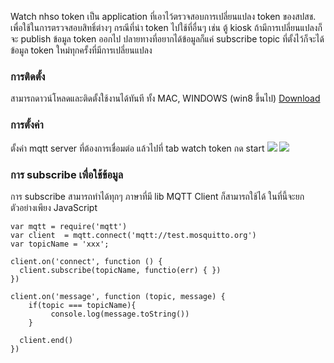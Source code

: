 

Watch nhso token เป็น application ที่เอาไว้ตรวจสอบการเปลี่ยนแปลง token ของสปสช. เพื่อใช้ในการตรวจสอบสิทธิ์ต่างๆ กรณีที่นำ token ไปใช้ที่อื่นๆ เช่น ตู้ kiosk  ถ้ามีการเปลี่ยนแปลงก็จะ publish ข้อมูล token ออกไป ปลายทางที่อยากได้ข้อมูลก็แค่ subscribe topic ที่ตั้งไว้ก็จะได้ข้อมูล token ใหม่ทุกครั้งที่มีการเปลี่ยนแปลง


### การติดตั้ง

สามารถดาวน์โหลดและติดตั้งใช้งานได้ทันที ทั้ง MAC, WINDOWS (win8 ขึ้นไป) 
[Download](https://github.com/dixonsatit/watch-nhso-token/releases/tag/v1.0.0)

### การตั้งค่า
ตั้งค่า mqtt server ที่ต้องการเชื่อมต่อ แล้วไปที่ tab watch token กด start
![](https://user-images.githubusercontent.com/1027274/96217101-208f8400-0fac-11eb-980f-9eba03b9f4f5.png)
![](https://user-images.githubusercontent.com/1027274/96217111-238a7480-0fac-11eb-8dc0-c5473cfdbee4.png)

### การ subscribe เพื่อใช้ข้อมูล

การ subscribe สามารถทำได้ทุกๆ ภาษาที่มี lib MQTT Client ก็สามารถใช้ได้ ในที่นี้จะยกตัวอย่างเพียง JavaScript 


```
var mqtt = require('mqtt')
var client  = mqtt.connect('mqtt://test.mosquitto.org')
var topicName = 'xxx';
 
client.on('connect', function () {
  client.subscribe(topicName, functio(err) { })
})
 
client.on('message', function (topic, message) {
    if(topic === topicName){
         console.log(message.toString())
    }
 
  client.end()
})
```
